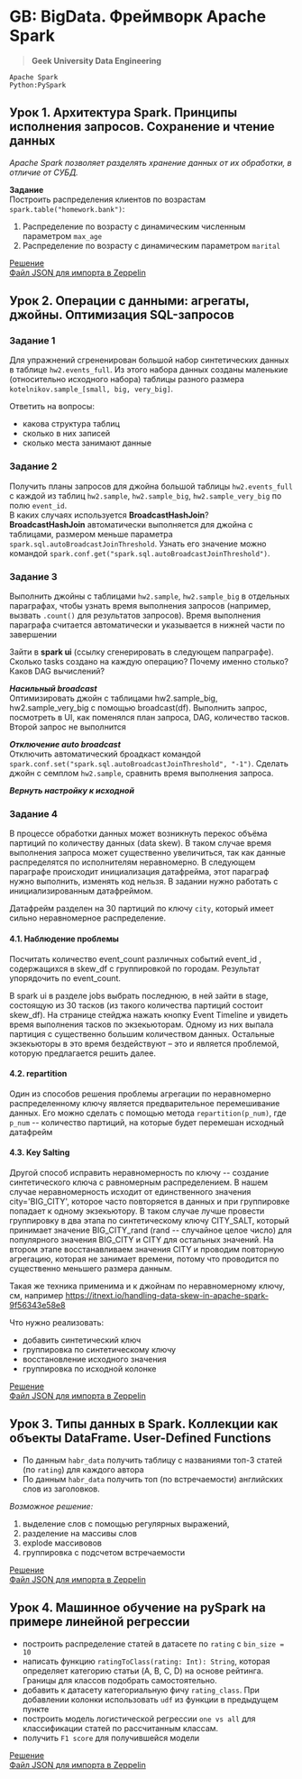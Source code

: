 # GB: BigData. Фреймворк Apache Spark
> **Geek University Data Engineering**

`Apache Spark`  <br>
`Python:PySpark`

## Урок 1. Архитектура Spark. Принципы исполнения запросов. Сохранение и чтение данных
_Apache Spark позволяет разделять хранение данных от их обработки, в отличие от СУБД._

**Задание**<br>
Построить распределения клиентов по возрастам `spark.table("homework.bank")`:
1. Распределение по возрасту с динамическим численным параметром `max_age`
2. Распределение по возрасту с динамическим параметром `marital`

[Решение](https://github.com/bostspb/spark/blob/master/lesson01.md) <br>
[Файл JSON для импорта в Zeppelin](https://github.com/bostspb/spark/blob/master/lesson01.zeppelin.json)

## Урок 2. Операции с данными: агрегаты, джойны. Оптимизация SQL-запросов
### Задание 1
Для упражнений сгрененирован большой набор синтетических данных в таблице `hw2.events_full`. 
Из этого набора данных созданы маленькие (относительно исходного набора) 
таблицы разного размера `kotelnikov.sample_[small, big, very_big]`. 

Ответить на вопросы:
 * какова структура таблиц
 * сколько в них записей 
 * сколько места занимают данные
 
### Задание 2
Получить планы запросов для джойна большой таблицы `hw2.events_full` 
с каждой из таблиц `hw2.sample`, `hw2.sample_big`, `hw2.sample_very_big` по полю `event_id`. <br>
В каких случаях используется **BroadcastHashJoin**? <br>
**BroadcastHashJoin** автоматически выполняется для джойна с таблицами, 
размером меньше параметра `spark.sql.autoBroadcastJoinThreshold`. 
Узнать его значение можно командой `spark.conf.get("spark.sql.autoBroadcastJoinThreshold")`.

### Задание 3
Выполнить джойны с таблицами `hw2.sample`, `hw2.sample_big` в отдельных параграфах, 
чтобы узнать время выполнения запросов (например, вызвать `.count()` для результатов запросов). 
Время выполнения параграфа считается автоматически и указывается в нижней части по завершении

Зайти в **spark ui** (ссылку сгенерировать в следующем папраграфе). 
Сколько tasks создано на каждую операцию? 
Почему именно столько? 
Каков DAG вычислений?

***Насильный broadcast***<br>
Оптимизировать джойн с таблицами hw2.sample_big, hw2.sample_very_big с помощью broadcast(df). Выполнить запрос, посмотреть в UI, как поменялся план запроса, DAG, количество тасков. Второй запрос не выполнится 

***Отключение auto broadcast***<br>
Отключить автоматический броадкаст командой `spark.conf.set("spark.sql.autoBroadcastJoinThreshold", "-1")`. 
Сделать джойн с семплом `hw2.sample`, сравнить время выполнения запроса.

***Вернуть настройку к исходной***

### Задание 4
В процессе обработки данных может возникнуть перекос объёма партиций по количеству данных (data skew). 
В таком случае время выполнения запроса может существенно увеличиться, так как данные распределятся по исполнителям неравномерно. В следующем параграфе происходит инициализация датафрейма, этот параграф нужно выполнить, изменять код нельзя. В задании нужно работать с инициализированным датафреймом.

Датафрейм разделен на 30 партиций по ключу `city`, который имеет сильно  неравномерное распределение.


#### 4.1. Наблюдение проблемы
Посчитать количество event_count различных событий event_id , содержащихся в skew_df с группировкой по городам. Результат упорядочить по event_count.

В spark ui в разделе jobs выбрать последнюю, в ней зайти в stage, состоящую из 30 тасков (из такого количества партиций состоит skew_df). На странице стейджа нажать кнопку Event Timeline и увидеть время выполнения тасков по экзекьюторам. Одному из них выпала партиция с существенно большим количеством данных. Остальные экзекьюторы в это время бездействуют – это и является проблемой, которую предлагается решить далее.

#### 4.2. repartition
Один из способов решения проблемы агрегации по неравномерно распределенному ключу является 
предварительное перемешивание данных. Его можно сделать с помощью метода `repartition(p_num)`, 
где `p_num` -- количество партиций, на которые будет перемешан исходный датафрейм

#### 4.3. Key Salting
Другой способ исправить неравномерность по ключу -- создание синтетического ключа с равномерным распределением. 
В нашем случае неравномерность исходит от единственного значения city='BIG_CITY', 
которое часто повторяется в данных и при группировке попадает к одному экзекьютору. 
В таком случае лучше провести группировку в два этапа по синтетическому ключу CITY_SALT, 
который принимает значение BIG_CITY_rand (rand -- случайное целое число) для популярного значения 
BIG_CITY и CITY для остальных значений. На втором этапе восстанавливаем значения CITY и проводим повторную агрегацию, 
которая не занимает времени, потому что проводится по существенно меньшего размера данным. 

Такая же техника применима и к джойнам по неравномерному ключу, 
см, например https://itnext.io/handling-data-skew-in-apache-spark-9f56343e58e8

Что нужно реализовать:
* добавить синтетический ключ
* группировка по синтетическому ключу
* восстановление исходного значения
* группировка по исходной колонке

[Решение](https://github.com/bostspb/spark/blob/master/lesson02.md) <br>
[Файл JSON для импорта в Zeppelin](https://github.com/bostspb/spark/blob/master/lesson02.zeppelin.json)

## Урок 3. Типы данных в Spark. Коллекции как объекты DataFrame. User-Defined Functions
* По данным `habr_data` получить таблицу с названиями топ-3 статей (по `rating`) для каждого автора
* По данным `habr_data` получить топ (по встречаемости) английских слов из заголовков.<br> 

_Возможное решение:_ <br>
1) выделение слов с помощью регулярных выражений, 
2) разделение на массивы слов 
3) explode массивовов 
4) группировка с подсчетом встречаемости

[Решение](https://github.com/bostspb/spark/blob/master/lesson03.md) <br>
[Файл JSON для импорта в Zeppelin](https://github.com/bostspb/spark/blob/master/lesson03.zeppelin.json)

## Урок 4. Машинное обучение на pySpark на примере линейной регрессии
* построить распределение статей в датасете по `rating` с `bin_size = 10`
* написать функцию `ratingToClass(rating: Int): String`, которая определяет категорию статьи (A, B, C, D) на основе рейтинга. Границы для классов подобрать самостоятельно.
* добавить к датасету категориальную фичу `rating_class`. При добавлении колонки использовать `udf` из функции в предыдущем пункте
* построить модель логистической регрессии `one vs all` для классификации статей по рассчитанным классам.
* получить `F1 score` для получившейся модели

[Решение](https://github.com/bostspb/spark/blob/master/lesson04.md) <br>
[Файл JSON для импорта в Zeppelin](https://github.com/bostspb/spark/blob/master/lesson04.zeppelin.json)

